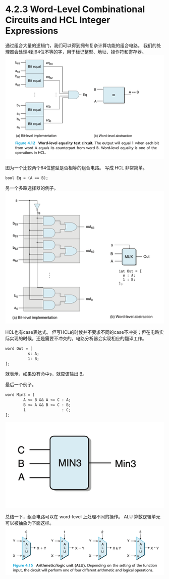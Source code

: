 # 4.2.3 Word-Level Combinational Circuits and HCL Integer Expressions
通过组合大量的逻辑门，我们可以得到拥有复杂计算功能的组合电路。
我们的处理器会处理4到64位不等的字，用于标记整型、地址、操作符和寄存器。
![](2022-10-24-11-30-14.png)

图为一个比较两个64位整型是否相等的组合电路。
写成 HCL 非常简单。
```
bool Eq = (A == B);
```

另一个多路选择器的例子。
![](2022-10-24-11-34-21.png)

HCL也有case表达式。
但写HCL的时候并不要求不同的case不冲突；但在电路实际实现的时候，还是需要不冲突的。电路分析器会实现相应的翻译工作。
```
word Out = [
          s: A;
          1: B;
];
```
就表示，如果没有命中s，就应该输出 B。

最后一个例子。
```
word Min3 = [
        A <= B && A <= C : A;
        B <= A && B <= C : B;
        1                : C;
];
```
![](2022-10-24-11-39-23.png)

总结一下，组合电路可以在 word-level 上处理不同的操作。
ALU 算数逻辑单元 可以被抽象为下面这样。
![](2022-10-24-11-40-55.png)



